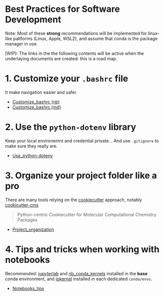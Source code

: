 # Best Practices for Software Development
Note: Most of these __strong__ recommendations will be implemented for linux-like paltforms (Linux, Apple, WSL2), and assume that conda is the package manager in use.


[WIP}: The links in the the following contents will be active when the underlaying documents are created: this is a road map.

# 1. Customize your `.bashrc` file
It make navigation easier and safer.
 * [Customize_bashrc (nb)](Customize_bashrc.ipynb)
 * [Customize_bashrc (md)](Customize_bashrc.md)

# 2. Use the `python-dotenv` library
Keep your local environemnt and credential private... And use `.gitignore` to make sure they really are.
 * [Use_python-dotenv]()

# 3. Organize your project folder like a pro
There are many tools relying on the [cookiecutter](https://cookiecutter.readthedocs.io/en/latest/installation.html#install-cookiecutter) approach, notably [cookicutter-cms](https://github.com/MolSSI/cookiecutter-cms)
> Python-centric Cookiecutter for Molecular Computational Chemistry Packages
 * [Project_organization]()

# 4. Tips and tricks when working with notebooks
Recommended: [jupyterlab](https://jupyterlab.readthedocs.io/en/stable/getting_started/installation.html) and [nb_conda_kernels](https://github.com/Anaconda-Platform/nb_conda_kernels) installed in the __base__ conda environment, and [ipkernel](https://ipython.readthedocs.io/en/5.x/install/kernel_install.html) installed in each dedicated `conda/envs`.
 * [Notebooks_tips]()
